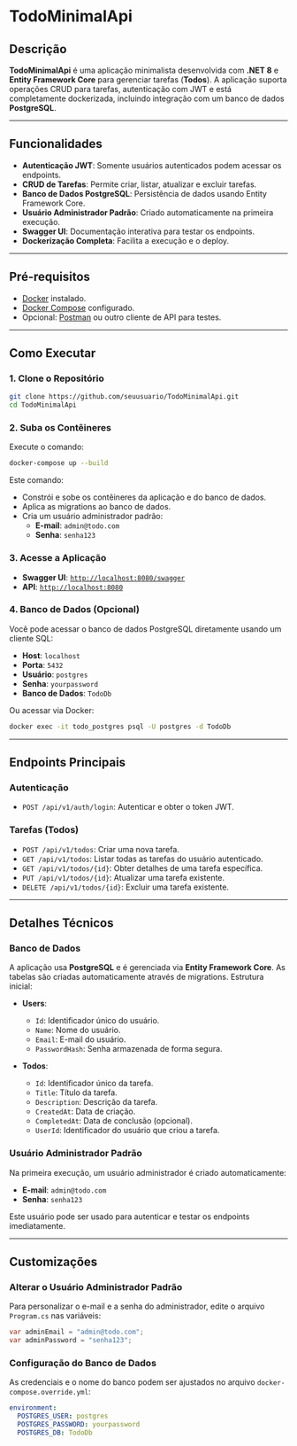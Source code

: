 # TodoMinimalApi

## Descrição

**TodoMinimalApi** é uma aplicação minimalista desenvolvida com **.NET 8** e **Entity Framework Core** para gerenciar tarefas (**Todos**). A aplicação suporta operações CRUD para tarefas, autenticação com JWT e está completamente dockerizada, incluindo integração com um banco de dados **PostgreSQL**.

---

## Funcionalidades

- **Autenticação JWT**: Somente usuários autenticados podem acessar os endpoints.
- **CRUD de Tarefas**: Permite criar, listar, atualizar e excluir tarefas.
- **Banco de Dados PostgreSQL**: Persistência de dados usando Entity Framework Core.
- **Usuário Administrador Padrão**: Criado automaticamente na primeira execução.
- **Swagger UI**: Documentação interativa para testar os endpoints.
- **Dockerização Completa**: Facilita a execução e o deploy.

---

## Pré-requisitos

- [Docker](https://www.docker.com/) instalado.
- [Docker Compose](https://docs.docker.com/compose/) configurado.
- Opcional: [Postman](https://www.postman.com/) ou outro cliente de API para testes.

---

## Como Executar

### 1. Clone o Repositório

```bash
git clone https://github.com/seuusuario/TodoMinimalApi.git
cd TodoMinimalApi
```

### 2. Suba os Contêineres

Execute o comando:

```bash
docker-compose up --build
```

Este comando:
- Constrói e sobe os contêineres da aplicação e do banco de dados.
- Aplica as migrations ao banco de dados.
- Cria um usuário administrador padrão:
  - **E-mail**: `admin@todo.com`
  - **Senha**: `senha123`

### 3. Acesse a Aplicação

- **Swagger UI**: [`http://localhost:8080/swagger`](http://localhost:8080/swagger)
- **API**: [`http://localhost:8080`](http://localhost:8080)

### 4. Banco de Dados (Opcional)

Você pode acessar o banco de dados PostgreSQL diretamente usando um cliente SQL:

- **Host**: `localhost`
- **Porta**: `5432`
- **Usuário**: `postgres`
- **Senha**: `yourpassword`
- **Banco de Dados**: `TodoDb`

Ou acessar via Docker:

```bash
docker exec -it todo_postgres psql -U postgres -d TodoDb
```

---

## Endpoints Principais

### **Autenticação**
- `POST /api/v1/auth/login`: Autenticar e obter o token JWT.

### **Tarefas (Todos)**
- `POST /api/v1/todos`: Criar uma nova tarefa.
- `GET /api/v1/todos`: Listar todas as tarefas do usuário autenticado.
- `GET /api/v1/todos/{id}`: Obter detalhes de uma tarefa específica.
- `PUT /api/v1/todos/{id}`: Atualizar uma tarefa existente.
- `DELETE /api/v1/todos/{id}`: Excluir uma tarefa existente.

---

## Detalhes Técnicos

### Banco de Dados

A aplicação usa **PostgreSQL** e é gerenciada via **Entity Framework Core**. As tabelas são criadas automaticamente através de migrations. Estrutura inicial:

- **Users**:
  - `Id`: Identificador único do usuário.
  - `Name`: Nome do usuário.
  - `Email`: E-mail do usuário.
  - `PasswordHash`: Senha armazenada de forma segura.

- **Todos**:
  - `Id`: Identificador único da tarefa.
  - `Title`: Título da tarefa.
  - `Description`: Descrição da tarefa.
  - `CreatedAt`: Data de criação.
  - `CompletedAt`: Data de conclusão (opcional).
  - `UserId`: Identificador do usuário que criou a tarefa.

### Usuário Administrador Padrão

Na primeira execução, um usuário administrador é criado automaticamente:

- **E-mail**: `admin@todo.com`
- **Senha**: `senha123`

Este usuário pode ser usado para autenticar e testar os endpoints imediatamente.

---

## Customizações

### Alterar o Usuário Administrador Padrão

Para personalizar o e-mail e a senha do administrador, edite o arquivo `Program.cs` nas variáveis:

```csharp
var adminEmail = "admin@todo.com";
var adminPassword = "senha123";
```

### Configuração do Banco de Dados

As credenciais e o nome do banco podem ser ajustados no arquivo `docker-compose.override.yml`:

```yaml
environment:
  POSTGRES_USER: postgres
  POSTGRES_PASSWORD: yourpassword
  POSTGRES_DB: TodoDb
```